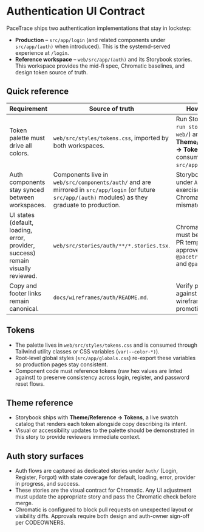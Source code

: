 # Authentication UI Contract

PaceTrace ships two authentication implementations that stay in lockstep:

- **Production** – `src/app/login` (and related components under `src/app/(auth)` when introduced). This is the systemd-served experience at `/login`.
- **Reference workspace** – `web/src/app/(auth)` and its Storybook stories. This workspace provides the mid-fi spec, Chromatic baselines, and design token source of truth.

## Quick reference

| Requirement | Source of truth | How to verify |
| --- | --- | --- |
| Token palette must drive all colors. | `web/src/styles/tokens.css`, imported by both workspaces. | Run Storybook (`npm run storybook` in `web/`) and inspect **Theme/Reference → Tokens**; root app consumes tokens via `src/app/globals.css`. |
| Auth components stay synced between workspaces. | Components live in `web/src/components/auth/` and are mirrored in `src/app/login` (or future `src/app/(auth)` modules) as they graduate to production. | Storybook stories under `Auth/*` exercise each state; Chromatic diffs flag mismatches. |
| UI states (default, loading, error, provider, success) remain visually reviewed. | `web/src/stories/auth/**/*.stories.tsx`. | Chromatic status must be linked in the PR template and approved by `@pacetrace-design` and `@pacetrace-auth`. |
| Copy and footer links remain canonical. | `docs/wireframes/auth/README.md`. | Verify page content against the wireframe before promoting updates. |

## Tokens

- The palette lives in `web/src/styles/tokens.css` and is consumed through Tailwind utility classes or CSS variables (`var(--color-*)`).
- Root-level global styles (`src/app/globals.css`) re-export these variables so production pages stay consistent.
- Component code must reference tokens (raw hex values are linted against) to preserve consistency across login, register, and password reset flows.

## Theme reference

- Storybook ships with **Theme/Reference → Tokens**, a live swatch catalog that renders each token alongside copy describing its intent.
- Visual or accessibility updates to the palette should be demonstrated in this story to provide reviewers immediate context.

## Auth story surfaces

- Auth flows are captured as dedicated stories under `Auth/` (Login, Register, Forgot) with state coverage for default, loading, error, provider in progress, and success.
- These stories are the visual contract for Chromatic. Any UI adjustment must update the appropriate story and pass the Chromatic check before merge.
- Chromatic is configured to block pull requests on unexpected layout or visibility diffs. Approvals require both design and auth-owner sign-off per CODEOWNERS.

